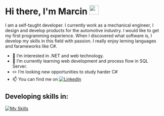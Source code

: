# Hi there, I'm Marcin <img src="https://raw.githubusercontent.com/MartinHeinz/MartinHeinz/master/wave.gif" width="30px">

  I am a self-taught developer. I currently work as a mechanical engineer, I design and develop products for the automotive industry. 
I would like to get my first programming experience. When I discovered what software is, I develop my skills in this field with passion. I really enjoy lerning languages and farameworks like C#. 
- 👀 I’m interested in .NET and web technology.
- 🌱 I’m currently learning web development and process flow in SQL Server.
- ✏️ I’m looking new opportunities to study harder C#
- 📫 You can find me on    [![LinkedIn][1.2]][1]

## Developing skills in:

[![My Skills](https://skillicons.dev/icons?i=cs,dotnet,git,github,visualstudio,&perline=6)](https://skillicons.dev)

<!-- Icons -->
[1.2]: https://icons.iconarchive.com/icons/danleech/simple/16/linkedin-icon.png

<!-- Links to your social media accounts -->
[1]: https://www.linkedin.com/in/marcin-kozak-2638811a5/





<!--
**marcinkozakdev/marcinkozakdev** is a ✨ _special_ ✨ repository because its `README.md` (this file) appears on your GitHub profile.

Here are some ideas to get you started:

- 🔭 I’m currently working on ...
- 🌱 I’m currently learning ...
- 👯 I’m looking to collaborate on ...
- 🤔 I’m looking for help with ...
- 💬 Ask me about ...
- 📫 How to reach me: ...
- 😄 Pronouns: ...
- ⚡ Fun fact: ...
## My Stats:
![Anurag's GitHub stats](https://github-readme-stats.vercel.app/api?username=marcinkozakdev&theme=nord&show_icons=true)
#
[![Top Langs](https://github-readme-stats.vercel.app/api/top-langs/?username=marcinkozakdev&theme=nord)](https://github.com/marcinkozakdev/github-readme-stats)

![Git](https://img.shields.io/badge/git-%23F05033.svg?style=for-the-badge&logo=git&logoColor=white)
![.Net](https://img.shields.io/badge/.NET-5C2D91?style=for-the-badge&logo=.net&logoColor=white)
![C#](https://img.shields.io/badge/c%23-%23239120.svg?style=for-the-badge&logo=c-sharp&logoColor=white)
![MicrosoftSQLServer](https://img.shields.io/badge/Microsoft%20SQL%20Sever-CC2927?style=for-the-badge&logo=microsoft%20sql%20server&logoColor=white) 
![Postman](https://img.shields.io/badge/Postman-FF6C37?style=for-the-badge&logo=postman&logoColor=white)

-->
